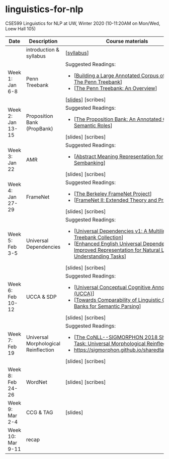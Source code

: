 # linguistics-for-nlp

CSE599 Linguistics for NLP at UW, Winter 2020 (10-11:20AM on Mon/Wed, Loew Hall 105)

| Date |	Description	 |Course materials |
| ------------ | ------------ | ------------  |
|  | introduction & syllabus | [[syllabus](https://www.overleaf.com/read/rmgmskbgtzjg)] |
|Week 1: Jan 6-8 | Penn Treebank |Suggested Readings:  <ul><li>[[Building a Large Annotated Corpus of English: The Penn Treebank](https://www.aclweb.org/anthology/J93-2004/)]</li><li>[[The Penn Treebank: An Overview](https://link.springer.com/chapter/10.1007/978-94-010-0201-1_1)]</li></ul> [[slides](https://www.overleaf.com/read/ngkbtzswpywx)] [scribes]|
|Week 2: Jan 13-15     | Proposition Bank (PropBank) |Suggested Readings:  <ul><li>[[The Proposition Bank: An Annotated Corpus of Semantic Roles](https://www.aclweb.org/anthology/J05-1004/)]</li></ul> [slides] [scribes]|
|Week 3: Jan 22     | AMR  |Suggested Readings:  <ul> <li>[[Abstract Meaning Representation for Sembanking](https://www.aclweb.org/anthology/W13-2322/)]</li></ul> [slides] [scribes]|
|Week 4: Jan 27-29  | FrameNet |Suggested Readings:  <ul><li>[[The Berkeley FrameNet Project](https://www.aclweb.org/anthology/P98-1013/)]</li> <li>[[FrameNet II: Extended Theory and Practice](https://www.aclweb.org/anthology/J05-1004/)]</li></ul> [slides] [scribes]|
|Week 5: Feb 3-5    | Universal Dependencies |Suggested Readings: <ul><li>[[Universal Dependencies v1: A Multilingual Treebank Collection](https://www.aclweb.org/anthology/L16-1262/)]</li> <li>[[Enhanced English Universal Dependencies: An Improved Representation for Natural Language Understanding Tasks](https://nlp.stanford.edu/pubs/schuster2016enhanced.pdf)]</li></ul> [slides] [scribes]|
|Week 6: Feb 10-12  | UCCA & SDP |Suggested Readings: <ul><li>[[Universal Conceptual Cognitive Annotation (UCCA)](https://www.aclweb.org/anthology/P13-1023/)]</li> <li>[[Towards Comparability of Linguistic Graph Banks for Semantic Parsing](http://www.lrec-conf.org/proceedings/lrec2016/pdf/887_Paper.pdf)]</li> </ul> [slides] [scribes]|
|Week 7: Feb 19     | Universal Morphological Reinflection | Suggested Readings: <ul><li>[[The CoNLL--SIGMORPHON 2018 Shared Task: Universal Morphological Reinflection](https://www.aclweb.org/anthology/K18-3001/)]</li> <li>https://sigmorphon.github.io/sharedtasks/2018/</li> </ul> [slides] [scribes]|
|Week 8: Feb 24-26  | WordNet|[slides] [scribes]|
|Week 9: Mar 2-4    | CCG & TAG | [slides] |
|Week 10: Mar 9-11  | recap | |


